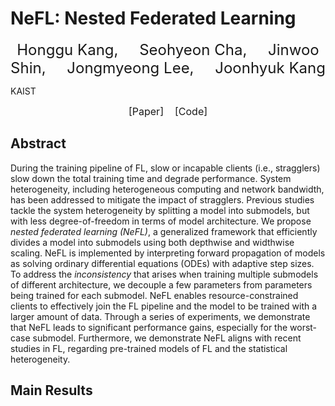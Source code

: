 # NeFL: Nested Federated Learning

<p align="center">
  <span style="font-size:24px">
    <a href="https://honggkang.github.io/about/" style="text-decoration:none;">Honggu Kang</a>,&nbsp;&nbsp;&nbsp;&nbsp;
    <a href="https://seohyeon-cha.github.io/" style="text-decoration:none;">Seohyeon Cha</a>,&nbsp;&nbsp;&nbsp;&nbsp;
    <a href="https://alinlab.kaist.ac.kr/shin.html" style="text-decoration:none;">Jinwoo Shin</a>,&nbsp;&nbsp;&nbsp;&nbsp;
    Jongmyeong Lee,&nbsp;&nbsp;&nbsp;&nbsp;
    <a href="https://artlab.kaist.ac.kr/bbs/board.php?bo_table=sub1_1" style="text-decoration:none;">Joonhyuk Kang</a><br>
  </span>
</p>
<a href="https://www.kaist.ac.kr/en/" style="text-decoration:none;">KAIST</a><br>
<p align="center">
  <span style="font-size:16px">
    <a href="https://arxiv.org/abs/2308.07761" style="text-decoration:none;">[Paper]</a>&nbsp;&nbsp;&nbsp;
    <a href="https://github.com/honggkang/nested-federated-learning" style="text-decoration:none;">[Code]</a>
  </span>
</p>

## Abstract
During the training pipeline of FL, slow or incapable clients (i.e., stragglers) slow down the total training time and degrade performance. System heterogeneity, including heterogeneous computing and network bandwidth, has been addressed to mitigate the impact of stragglers. Previous studies tackle the system heterogeneity by splitting a model into submodels, but with less degree-of-freedom in terms of model architecture. We propose *nested federated learning (NeFL)*, a generalized framework that efficiently divides a model into submodels using both depthwise and widthwise scaling. NeFL is implemented by interpreting forward propagation of models as solving ordinary differential equations (ODEs) with adaptive step sizes. To address the *inconsistency* that arises when training multiple submodels of different architecture, we decouple a few parameters from parameters being trained for each submodel. NeFL enables resource-constrained clients to effectively join the FL pipeline and the model to be trained with a larger amount of data. Through a series of experiments, we demonstrate that NeFL leads to significant performance gains, especially for the worst-case submodel. Furthermore, we demonstrate NeFL aligns with recent studies in FL, regarding pre-trained models of FL and the statistical heterogeneity.

## Main Results

